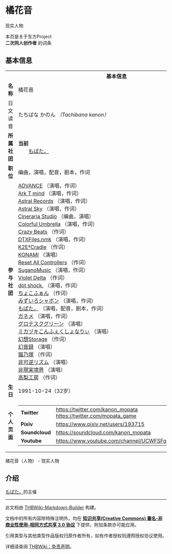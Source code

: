 # 橘花音

<!-- source html: G:\repos\THBWiki-Markdown-Builder\THBWikiMarkdown\Temp\main\7\74\ns0%3A%E6%A9%98%E8%8A%B1%E9%9F%B3.html -->

现实人物

本页是关于东方Project  
 **二次同人创作者** 的词条
## 基本信息

<table><tbody><tr><th colspan="3">基本信息</th></tr><tr><td class="label"><b>名称</b></td><td> 橘花音 </td></tr><tr><td class="label">日文读音</td><td> たちばな かのん <i>（Tachibana kanon）</i> </td></tr><tr><td class="label"><b>所属社团</b></td><td><b>当前</b><div style="margin-left:2em;"><a href="./もぱた。.md" title="もぱた。">もぱた。</a></div></td></tr><tr><td class="label"><b>职位</b></td><td>编曲，演唱，配音，剧本，作词</td></tr><tr><td class="label"><b>参与社团</b></td><td><a href="./ADVANCE.md" title="ADVANCE">ADVANCE</a> （演唱，作词）<br><a href="/index.php?title=Ark_T_mind&amp;action=edit&amp;redlink=1" class="new" title="Ark T mind（页面不存在）">Ark T mind</a> （演唱，作词）<br><a href="./Astral_Records.md" title="Astral Records">Astral Records</a> （演唱，作词）<br><a href="./Astral_Sky.md" title="Astral Sky">Astral Sky</a> （演唱，作词）<br><a href="./Cineraria_Studio.md" title="Cineraria Studio">Cineraria Studio</a> （编曲，演唱）<br><a href="./Colorful_Umbrella.md" title="Colorful Umbrella">Colorful Umbrella</a> （演唱，作词）<br><a href="./Crazy_Beats.md" title="Crazy Beats">Crazy Beats</a> （作词）<br><a href="./DTXFiles.nmk.md" title="DTXFiles.nmk">DTXFiles.nmk</a> （演唱，作词）<br><a href="./K2E†Cradle.md" title="K2E†Cradle">K2E†Cradle</a> （作词）<br><a href="./KONAMI.md" title="KONAMI">KONAMI</a> （演唱）<br><a href="./Reset_All_Controllers.md" title="Reset All Controllers">Reset All Controllers</a> （作词）<br><a href="./SuganoMusic.md" title="SuganoMusic">SuganoMusic</a> （演唱，作词）<br><a href="./Violet_Delta.md" title="Violet Delta">Violet Delta</a> （作词）<br><a href="/index.php?title=dot_shock.&amp;action=edit&amp;redlink=1" class="new" title="dot shock.（页面不存在）">dot shock.</a> （演唱，作词）<br><a href="./ちょこふぁん.md" title="ちょこふぁん">ちょこふぁん</a> （作词）<br><a href="./みずいろシャボン.md" title="みずいろシャボン">みずいろシャボン</a> （演唱，作词）<br><a href="./もぱた。.md" title="もぱた。">もぱた。</a> （演唱，配音，剧本，作词）<br><a href="./ガネメ.md" title="ガネメ">ガネメ</a> （演唱，作词）<br><a href="./グロテスクグリーン.md" title="グロテスクグリーン">グロテスクグリーン</a> （演唱）<br><a href="./ミカヅキこんふぇくしょなりぃ.md" title="ミカヅキこんふぇくしょなりぃ">ミカヅキこんふぇくしょなりぃ</a> （演唱）<br><a href="./幻想Storage.md" title="幻想Storage">幻想Storage</a> （作词）<br><a href="./幻音録.md" title="幻音録">幻音録</a> （演唱）<br><a href="./猫乃塚.md" title="猫乃塚">猫乃塚</a> （作词）<br><a href="./非可逆リズム.md" title="非可逆リズム">非可逆リズム</a> （演唱）<br><a href="./非現実境界.md" title="非現実境界">非現実境界</a> （演唱）<br><a href="./高梨工房.md" title="高梨工房">高梨工房</a> （作词）</td></tr><tr><td class="label"><b>生日</b></td><td>1991-10-24（32岁）</td></tr><tr><td class="label"><b>个人页面</b></td><td><table border="0" cellspacing="0" cellpadding="0"><tbody><tr><td><b>Twitter</b></td><td><a rel="nofollow" class="external free" href="https://twitter.com/kanon_mopata">https://twitter.com/kanon_mopata</a><br><a rel="nofollow" class="external free" href="https://twitter.com/mopata_game">https://twitter.com/mopata_game</a></td></tr><tr><td><b>Pixiv</b></td><td><a rel="nofollow" class="external free" href="https://www.pixiv.net/users/193715">https://www.pixiv.net/users/193715</a></td></tr><tr><td><b>Soundcloud</b></td><td><a rel="nofollow" class="external free" href="https://soundcloud.com/kanon_mopata">https://soundcloud.com/kanon_mopata</a></td></tr><tr><td><b>Youtube</b></td><td><a rel="nofollow" class="external free" href="https://www.youtube.com/channel/UCWFSFg6dZLZKISH6G1SYxmQ">https://www.youtube.com/channel/UCWFSFg6dZLZKISH6G1SYxmQ</a></td></tr></tbody></table></td></tr></tbody></table>

橘花音（人物） - 现实人物
## 介绍
  
[もぱた。](./もぱた。.md)的主催
  





---

此文档由 [THBWiki-Markdown-Builder](https://github.com/Delsin-Yu/THBWiki-Markdown-Builder) 构建。

文档中的所有内容除特殊注明外，均在 [**知识共享(Creative Commons) 署名-非商业性使用-相同方式共享 3.0 协议**](https://creativecommons.org/licenses/by-sa/3.0/deed.zh-hans) 下提供，附加条款亦可能应用。

引用类型与其他类型作品版权归原作者所有，如有作者授权则遵照授权协议使用。

详细请查阅 [THBWiki：免责声明](https://thbwiki.cc/THBWiki:%E5%85%8D%E8%B4%A3%E5%A3%B0%E6%98%8E)。

